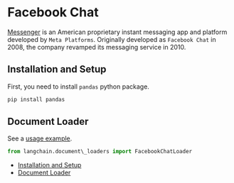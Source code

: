 # Facebook Chat

[Messenger](<https://en.wikipedia.org/wiki/Messenger_(software)>) is an American proprietary instant messaging app and
platform developed by `Meta Platforms`. Originally developed as `Facebook Chat` in 2008, the company revamped its
messaging service in 2010.

## Installation and Setup[​](#installation-and-setup "Direct link to Installation and Setup")

First, you need to install `pandas` python package.

```bash
pip install pandas  

```

## Document Loader[​](#document-loader "Direct link to Document Loader")

See a [usage example](/docs/integrations/document_loaders/facebook_chat).

```python
from langchain.document\_loaders import FacebookChatLoader  

```

- [Installation and Setup](#installation-and-setup)
- [Document Loader](#document-loader)
